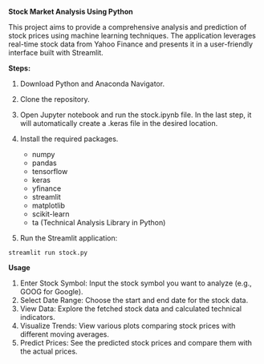 **Stock Market Analysis Using Python**

This project aims to provide a comprehensive analysis and prediction of stock prices using machine learning techniques. The application leverages real-time stock data from Yahoo Finance and presents it in a user-friendly interface built with Streamlit.

**Steps:**

1. Download Python and Anaconda Navigator.
2. Clone the repository.
3. Open Jupyter notebook and run the stock.ipynb file. In the last step, it will automatically create a .keras file in the desired location.
4. Install the required packages.
   - numpy
   - pandas
   - tensorflow
   - keras
   - yfinance
   - streamlit
   - matplotlib
   - scikit-learn
   - ta (Technical Analysis Library in Python)

5. Run the Streamlit application:

```streamlit run stock.py```

**Usage**
1. Enter Stock Symbol: Input the stock symbol you want to analyze (e.g., GOOG for Google).
2. Select Date Range: Choose the start and end date for the stock data.
3. View Data: Explore the fetched stock data and calculated technical indicators.
4. Visualize Trends: View various plots comparing stock prices with different moving averages.
5. Predict Prices: See the predicted stock prices and compare them with the actual prices.
